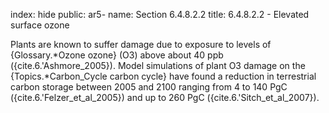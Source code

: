 index: hide
public: ar5-
name: Section 6.4.8.2.2
title: 6.4.8.2.2 - Elevated surface ozone

Plants are known to suffer damage due to exposure to levels of {Glossary.*Ozone ozone} (O3) above about 40 ppb ({cite.6.'Ashmore_2005}). Model simulations of plant O3 damage on the {Topics.*Carbon_Cycle carbon cycle} have found a reduction in terrestrial carbon storage between 2005 and 2100 ranging from 4 to 140 PgC ({cite.6.'Felzer_et_al_2005}) and up to 260 PgC ({cite.6.'Sitch_et_al_2007}).
